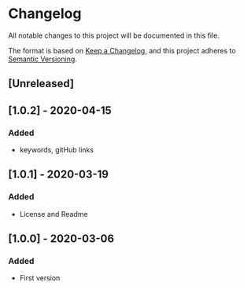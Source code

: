 # Changelog
All notable changes to this project will be documented in this file.

The format is based on [Keep a Changelog](https://keepachangelog.com/en/1.0.0/),
and this project adheres to [Semantic Versioning](https://semver.org/spec/v2.0.0.html).

## [Unreleased]

## [1.0.2] - 2020-04-15
### Added
- keywords, gitHub links

## [1.0.1] - 2020-03-19
### Added
- License and Readme

## [1.0.0] - 2020-03-06
### Added
- First version
